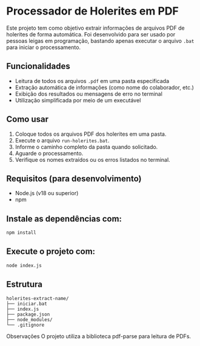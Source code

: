 # Processador de Holerites em PDF

Este projeto tem como objetivo extrair informações de arquivos PDF de holerites de forma automática. Foi desenvolvido para ser usado por pessoas leigas em programação, bastando apenas executar o arquivo `.bat` para iniciar o processamento.

## Funcionalidades

- Leitura de todos os arquivos `.pdf` em uma pasta especificada
- Extração automática de informações (como nome do colaborador, etc.)
- Exibição dos resultados ou mensagens de erro no terminal
- Utilização simplificada por meio de um executável

## Como usar

1. Coloque todos os arquivos PDF dos holerites em uma pasta.
2. Execute o arquivo `run-holerites.bat`.
3. Informe o caminho completo da pasta quando solicitado.
4. Aguarde o processamento.
5. Verifique os nomes extraídos ou os erros listados no terminal.

## Requisitos (para desenvolvimento)

- Node.js (v18 ou superior)
- npm

## Instale as dependências com:

```bash
npm install
```

## Execute o projeto com:

```bash
node index.js
```

## Estrutura

```pgsql
holerites-extract-name/
├── iniciar.bat
├── index.js
├── package.json
├── node_modules/
└── .gitignore
```

Observações
O projeto utiliza a biblioteca pdf-parse para leitura de PDFs.
